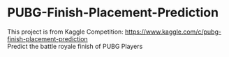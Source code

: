 # PUBG-Finish-Placement-Prediction
This project is from Kaggle Competition: https://www.kaggle.com/c/pubg-finish-placement-prediction <br/>
Predict the battle royale finish of PUBG Players
